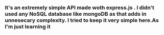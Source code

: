 <h3>It's an extremely simple API made woth express.js . I didn't used any NoSQL database like mongoDB as that adds in unnesecary
  complexity. I tried to keep it very simple here.As I'm just learning it</h3>
